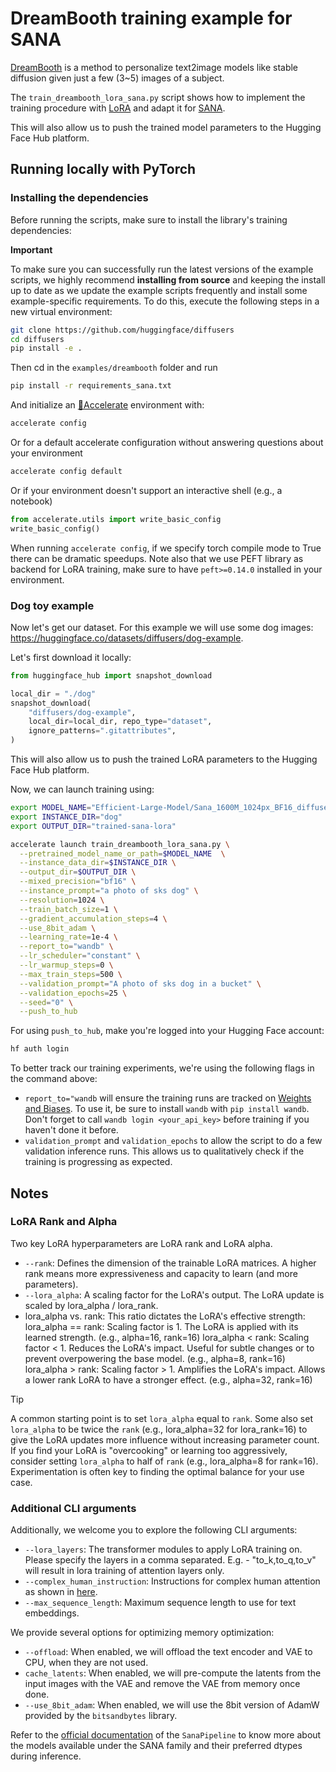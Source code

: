 # DreamBooth training example for SANA

[DreamBooth](https://huggingface.co/papers/2208.12242) is a method to personalize text2image models like stable diffusion given just a few (3~5) images of a subject.

The `train_dreambooth_lora_sana.py` script shows how to implement the training procedure with [LoRA](https://huggingface.co/docs/peft/conceptual_guides/adapter#low-rank-adaptation-lora) and adapt it for [SANA](https://huggingface.co/papers/2410.10629). 


This will also allow us to push the trained model parameters to the Hugging Face Hub platform.

## Running locally with PyTorch

### Installing the dependencies

Before running the scripts, make sure to install the library's training dependencies:

**Important**

To make sure you can successfully run the latest versions of the example scripts, we highly recommend **installing from source** and keeping the install up to date as we update the example scripts frequently and install some example-specific requirements. To do this, execute the following steps in a new virtual environment:

```bash
git clone https://github.com/huggingface/diffusers
cd diffusers
pip install -e .
```

Then cd in the `examples/dreambooth` folder and run
```bash
pip install -r requirements_sana.txt
```

And initialize an [🤗Accelerate](https://github.com/huggingface/accelerate/) environment with:

```bash
accelerate config
```

Or for a default accelerate configuration without answering questions about your environment

```bash
accelerate config default
```

Or if your environment doesn't support an interactive shell (e.g., a notebook)

```python
from accelerate.utils import write_basic_config
write_basic_config()
```

When running `accelerate config`, if we specify torch compile mode to True there can be dramatic speedups.
Note also that we use PEFT library as backend for LoRA training, make sure to have `peft>=0.14.0` installed in your environment.


### Dog toy example

Now let's get our dataset. For this example we will use some dog images: https://huggingface.co/datasets/diffusers/dog-example.

Let's first download it locally:

```python
from huggingface_hub import snapshot_download

local_dir = "./dog"
snapshot_download(
    "diffusers/dog-example",
    local_dir=local_dir, repo_type="dataset",
    ignore_patterns=".gitattributes",
)
```

This will also allow us to push the trained LoRA parameters to the Hugging Face Hub platform.

Now, we can launch training using:

```bash
export MODEL_NAME="Efficient-Large-Model/Sana_1600M_1024px_BF16_diffusers"
export INSTANCE_DIR="dog"
export OUTPUT_DIR="trained-sana-lora"

accelerate launch train_dreambooth_lora_sana.py \
  --pretrained_model_name_or_path=$MODEL_NAME  \
  --instance_data_dir=$INSTANCE_DIR \
  --output_dir=$OUTPUT_DIR \
  --mixed_precision="bf16" \
  --instance_prompt="a photo of sks dog" \
  --resolution=1024 \
  --train_batch_size=1 \
  --gradient_accumulation_steps=4 \
  --use_8bit_adam \
  --learning_rate=1e-4 \
  --report_to="wandb" \
  --lr_scheduler="constant" \
  --lr_warmup_steps=0 \
  --max_train_steps=500 \
  --validation_prompt="A photo of sks dog in a bucket" \
  --validation_epochs=25 \
  --seed="0" \
  --push_to_hub
```

For using `push_to_hub`, make you're logged into your Hugging Face account:

```bash
hf auth login
```

To better track our training experiments, we're using the following flags in the command above:

* `report_to="wandb` will ensure the training runs are tracked on [Weights and Biases](https://wandb.ai/site). To use it, be sure to install `wandb` with `pip install wandb`. Don't forget to call `wandb login <your_api_key>` before training if you haven't done it before.
* `validation_prompt` and `validation_epochs` to allow the script to do a few validation inference runs. This allows us to qualitatively check if the training is progressing as expected.

## Notes

### LoRA Rank and Alpha
Two key LoRA hyperparameters are LoRA rank and LoRA alpha. 
- `--rank`: Defines the dimension of the trainable LoRA matrices. A higher rank means more expressiveness and capacity to learn (and more parameters).
- `--lora_alpha`: A scaling factor for the LoRA's output. The LoRA update is scaled by lora_alpha / lora_rank.
- lora_alpha vs. rank:
This ratio dictates the LoRA's effective strength:
lora_alpha == rank: Scaling factor is 1. The LoRA is applied with its learned strength. (e.g., alpha=16, rank=16)
lora_alpha < rank: Scaling factor < 1. Reduces the LoRA's impact. Useful for subtle changes or to prevent overpowering the base model. (e.g., alpha=8, rank=16)
lora_alpha > rank: Scaling factor > 1. Amplifies the LoRA's impact. Allows a lower rank LoRA to have a stronger effect. (e.g., alpha=32, rank=16)

> [!TIP]
> A common starting point is to set `lora_alpha` equal to `rank`. 
> Some also set `lora_alpha` to be twice the `rank` (e.g., lora_alpha=32 for lora_rank=16) 
> to give the LoRA updates more influence without increasing parameter count. 
> If you find your LoRA is "overcooking" or learning too aggressively, consider setting `lora_alpha` to half of `rank` 
> (e.g., lora_alpha=8 for rank=16). Experimentation is often key to finding the optimal balance for your use case.

### Additional CLI arguments

Additionally, we welcome you to explore the following CLI arguments:

* `--lora_layers`: The transformer modules to apply LoRA training on. Please specify the layers in a comma separated. E.g. - "to_k,to_q,to_v" will result in lora training of attention layers only.
* `--complex_human_instruction`: Instructions for complex human attention as shown in [here](https://github.com/NVlabs/Sana/blob/main/configs/sana_app_config/Sana_1600M_app.yaml#L55).
* `--max_sequence_length`: Maximum sequence length to use for text embeddings.


We provide several options for optimizing memory optimization:

* `--offload`: When enabled, we will offload the text encoder and VAE to CPU, when they are not used.
* `cache_latents`: When enabled, we will pre-compute the latents from the input images with the VAE and remove the VAE from memory once done.
* `--use_8bit_adam`: When enabled, we will use the 8bit version of AdamW provided by the `bitsandbytes` library.

Refer to the [official documentation](https://huggingface.co/docs/diffusers/main/en/api/pipelines/sana) of the `SanaPipeline` to know more about the models available under the SANA family and their preferred dtypes during inference.
